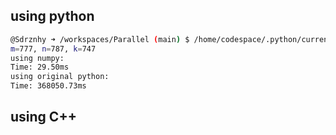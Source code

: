 ## using python

```bash
@Sdrznhy ➜ /workspaces/Parallel (main) $ /home/codespace/.python/current/bin/python3 /workspaces/Parallel/1_matrix_multiply/main.py
m=777, n=787, k=747
using numpy:
Time: 29.50ms
using original python:
Time: 368050.73ms
```

## using C++


